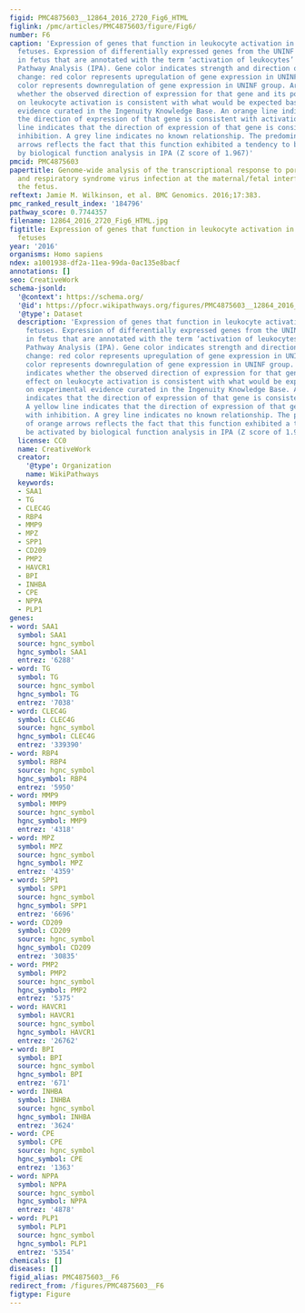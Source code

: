 ```yaml
---
figid: PMC4875603__12864_2016_2720_Fig6_HTML
figlink: /pmc/articles/PMC4875603/figure/Fig6/
number: F6
caption: 'Expression of genes that function in leukocyte activation in uninfected
  fetuses. Expression of differentially expressed genes from the UNINF v CON contrast
  in fetus that are annotated with the term ‘activation of leukocytes’ in Ingenuity
  Pathway Analysis (IPA). Gene color indicates strength and direction of expression
  change: red color represents upregulation of gene expression in UNINF group; green
  color represents downregulation of gene expression in UNINF group. Arrow color indicates
  whether the observed direction of expression for that gene and its potential effect
  on leukocyte activation is consistent with what would be expected based on experimental
  evidence curated in the Ingenuity Knowledge Base. An orange line indicates that
  the direction of expression of that gene is consistent with activation. A yellow
  line indicates that the direction of expression of that gene is consistent with
  inhibition. A grey line indicates no known relationship. The predominance of orange
  arrows reflects the fact that this function exhibited a tendency to be activated
  by biological function analysis in IPA (Z score of 1.967)'
pmcid: PMC4875603
papertitle: Genome-wide analysis of the transcriptional response to porcine reproductive
  and respiratory syndrome virus infection at the maternal/fetal interface and in
  the fetus.
reftext: Jamie M. Wilkinson, et al. BMC Genomics. 2016;17:383.
pmc_ranked_result_index: '184796'
pathway_score: 0.7744357
filename: 12864_2016_2720_Fig6_HTML.jpg
figtitle: Expression of genes that function in leukocyte activation in uninfected
  fetuses
year: '2016'
organisms: Homo sapiens
ndex: a1001938-df2a-11ea-99da-0ac135e8bacf
annotations: []
seo: CreativeWork
schema-jsonld:
  '@context': https://schema.org/
  '@id': https://pfocr.wikipathways.org/figures/PMC4875603__12864_2016_2720_Fig6_HTML.html
  '@type': Dataset
  description: 'Expression of genes that function in leukocyte activation in uninfected
    fetuses. Expression of differentially expressed genes from the UNINF v CON contrast
    in fetus that are annotated with the term ‘activation of leukocytes’ in Ingenuity
    Pathway Analysis (IPA). Gene color indicates strength and direction of expression
    change: red color represents upregulation of gene expression in UNINF group; green
    color represents downregulation of gene expression in UNINF group. Arrow color
    indicates whether the observed direction of expression for that gene and its potential
    effect on leukocyte activation is consistent with what would be expected based
    on experimental evidence curated in the Ingenuity Knowledge Base. An orange line
    indicates that the direction of expression of that gene is consistent with activation.
    A yellow line indicates that the direction of expression of that gene is consistent
    with inhibition. A grey line indicates no known relationship. The predominance
    of orange arrows reflects the fact that this function exhibited a tendency to
    be activated by biological function analysis in IPA (Z score of 1.967)'
  license: CC0
  name: CreativeWork
  creator:
    '@type': Organization
    name: WikiPathways
  keywords:
  - SAA1
  - TG
  - CLEC4G
  - RBP4
  - MMP9
  - MPZ
  - SPP1
  - CD209
  - PMP2
  - HAVCR1
  - BPI
  - INHBA
  - CPE
  - NPPA
  - PLP1
genes:
- word: SAA1
  symbol: SAA1
  source: hgnc_symbol
  hgnc_symbol: SAA1
  entrez: '6288'
- word: TG
  symbol: TG
  source: hgnc_symbol
  hgnc_symbol: TG
  entrez: '7038'
- word: CLEC4G
  symbol: CLEC4G
  source: hgnc_symbol
  hgnc_symbol: CLEC4G
  entrez: '339390'
- word: RBP4
  symbol: RBP4
  source: hgnc_symbol
  hgnc_symbol: RBP4
  entrez: '5950'
- word: MMP9
  symbol: MMP9
  source: hgnc_symbol
  hgnc_symbol: MMP9
  entrez: '4318'
- word: MPZ
  symbol: MPZ
  source: hgnc_symbol
  hgnc_symbol: MPZ
  entrez: '4359'
- word: SPP1
  symbol: SPP1
  source: hgnc_symbol
  hgnc_symbol: SPP1
  entrez: '6696'
- word: CD209
  symbol: CD209
  source: hgnc_symbol
  hgnc_symbol: CD209
  entrez: '30835'
- word: PMP2
  symbol: PMP2
  source: hgnc_symbol
  hgnc_symbol: PMP2
  entrez: '5375'
- word: HAVCR1
  symbol: HAVCR1
  source: hgnc_symbol
  hgnc_symbol: HAVCR1
  entrez: '26762'
- word: BPI
  symbol: BPI
  source: hgnc_symbol
  hgnc_symbol: BPI
  entrez: '671'
- word: INHBA
  symbol: INHBA
  source: hgnc_symbol
  hgnc_symbol: INHBA
  entrez: '3624'
- word: CPE
  symbol: CPE
  source: hgnc_symbol
  hgnc_symbol: CPE
  entrez: '1363'
- word: NPPA
  symbol: NPPA
  source: hgnc_symbol
  hgnc_symbol: NPPA
  entrez: '4878'
- word: PLP1
  symbol: PLP1
  source: hgnc_symbol
  hgnc_symbol: PLP1
  entrez: '5354'
chemicals: []
diseases: []
figid_alias: PMC4875603__F6
redirect_from: /figures/PMC4875603__F6
figtype: Figure
---
```

